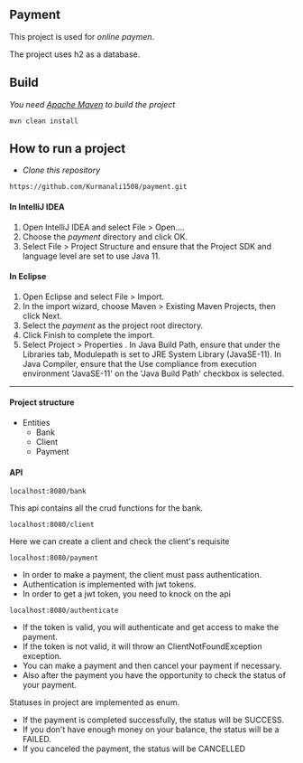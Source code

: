 ## Payment

This project is used for _online paymen_.

The project uses h2 as a database.

## Build 
_You need [Apache Maven](https://maven.apache.org/) to build the project_

~~~
mvn clean install
~~~

## How to run a project

* _Clone this repository_
~~~
https://github.com/Kurmanali1508/payment.git
~~~

#### In IntelliJ IDEA
1. Open IntelliJ IDEA and select File > Open....
2. Choose the _payment_ directory and click OK.
3. Select File > Project Structure and ensure that the Project SDK and language level are set to use Java 11.

#### In Eclipse
1. Open Eclipse and select File > Import.
2. In the import wizard, choose Maven > Existing Maven Projects, then click Next.
3. Select the _payment_ as the project root directory.
4. Click Finish to complete the import.
5. Select Project > Properties . In Java Build Path, ensure that under the Libraries tab, Modulepath is set to JRE System Library (JavaSE-11). In Java Compiler, ensure that the Use compliance from execution environment 'JavaSE-11' on the 'Java Build Path' checkbox is selected.

---

#### Project structure
* Entities
  * Bank
  * Client
  * Payment

#### API

~~~
localhost:8080/bank
~~~

This api contains all the crud functions for the bank.

~~~
localhost:8080/client
~~~

Here we can create a client and check the client's requisite

~~~
localhost:8080/payment
~~~

  * In order to make a payment, the client must pass authentication.
  * Authentication is implemented with jwt tokens.
  * In order to get a jwt token, you need to knock on the api
~~~
localhost:8080/authenticate
~~~
  * If the token is valid, you will authenticate and get access to make the payment.
  * If the token is not valid, it will throw an ClientNotFoundException exception. 
  * You can make a payment and then cancel your payment if necessary.
  * Also after the payment you have the opportunity to check the status of your payment.

Statuses in project are implemented as enum.
  * If the payment is completed successfully, the status will be SUCCESS.
  * If you don't have enough money on your balance, the status will be a FAILED.
  * If you canceled the payment, the status will be CANCELLED

